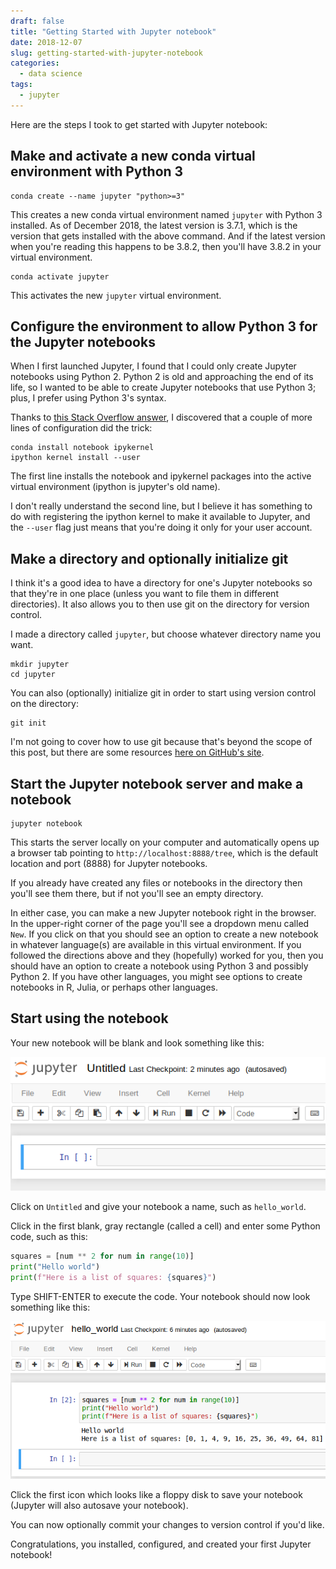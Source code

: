 ```yaml
---
draft: false
title: "Getting Started with Jupyter notebook"
date: 2018-12-07
slug: getting-started-with-jupyter-notebook
categories:
  - data science
tags:
  - jupyter
---
```


Here are the steps I took to get started with Jupyter notebook:

## Make and activate a new conda virtual environment with Python 3

```shell
conda create --name jupyter "python>=3"
```

This creates a new conda virtual environment named `jupyter` with Python 3 installed. As of December 2018, the latest version is 3.7.1, which is the version that gets installed with the above command. And if the latest version when you're reading this happens to be 3.8.2, then you'll have 3.8.2 in your virtual environment.

```shell
conda activate jupyter
```

This activates the new `jupyter` virtual environment.

## Configure the environment to allow Python 3 for the Jupyter notebooks

When I first launched Jupyter, I found that I could only create Jupyter notebooks using Python 2. Python 2 is old and approaching the end of its life, so I wanted to be able to create Jupyter notebooks that use Python 3; plus, I prefer using Python 3's syntax.

Thanks to [this Stack Overflow answer](https://stackoverflow.com/a/30492913), I discovered that a couple of more lines of configuration did the trick: 

```shell
conda install notebook ipykernel
ipython kernel install --user
```

The first line installs the notebook and ipykernel packages into the active virtual environment (ipython is jupyter's old name).

I don't really understand the second line, but I believe it has something to do with registering the ipython kernel to make it available to Jupyter, and the `--user` flag just means that you're doing it only for your user account.

## Make a directory and optionally initialize git

I think it's a good idea to have a directory for one's Jupyter notebooks so that they're in one place (unless you want to file them in different directories). It also allows you to then use git on the directory for version control.

I made a directory called `jupyter`, but choose whatever directory name you want.

```shell
mkdir jupyter
cd jupyter
```

You can also (optionally) initialize git in order to start using version control on the directory:

```shell
git init
```

I'm not going to cover how to use git because that's beyond the scope of this post, but there are some resources [here on GitHub's site](https://try.github.io/).

## Start the Jupyter notebook server and make a notebook

```shell
jupyter notebook
```

This starts the server locally on your computer and automatically opens up a browser tab pointing to `http://localhost:8888/tree`, which is the default location and port (8888) for Jupyter notebooks.

If you already have created any files or notebooks in the directory then you'll see them there, but if not you'll see an empty directory.

In either case, you can make a new Jupyter notebook right in the browser. In the upper-right corner of the page you'll see a dropdown menu called `New`. If you click on that you should see an option to create a new notebook in whatever language(s) are available in this virtual environment. If you followed the directions above and they (hopefully) worked for you, then you should have an option to create a notebook using Python 3 and possibly Python 2. If you have other languages, you might see options to create notebooks in R, Julia, or perhaps other languages.

## Start using the notebook

Your new notebook will be blank and look something like this:

![blank Jupyter notebook](../assets/images/jupyter_new.png)

Click on `Untitled` and give your notebook a name, such as `hello_world`.

Click in the first blank, gray rectangle (called a cell) and enter some Python code, such as this:

```python
squares = [num ** 2 for num in range(10)]
print("Hello world")
print(f"Here is a list of squares: {squares}")
```

Type SHIFT-ENTER to execute the code. Your notebook should now look something like this:

![Jupyter notebook with some Python code](../assets/images/jupyter_hello_world.png)

Click the first icon which looks like a floppy disk to save your notebook (Jupyter will also autosave your notebook).

You can now optionally commit your changes to version control if you'd like.

Congratulations, you installed, configured, and created your first Jupyter notebook!